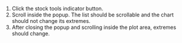 1. Click the stock tools indicator button.
2. Scroll inside the popup. The list should be scrollable and the chart should not change its extremes.
3. After closing the popup and scrolling inside the plot area, extremes should change.